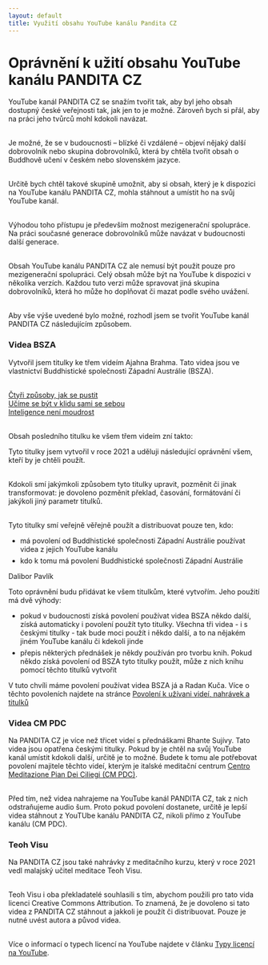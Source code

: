 ```yaml
---
layout: default
title: Využití obsahu YouTube kanálu Pandita CZ
---
```


# Oprávnění k užití obsahu YouTube kanálu PANDITA CZ

YouTube kanál PANDITA CZ se snažím tvořit tak, aby byl jeho obsah dostupný české veřejnosti tak, jak jen to je možné. Zároveň bych si přál, aby na práci jeho tvůrců mohl kdokoli navázat.<br><br>

Je možné, že se v budoucnosti – blízké či vzdálené – objeví nějaký další dobrovolník nebo skupina dobrovolníků, která by chtěla tvořit obsah o Buddhově učení v českém nebo slovenském jazyce.<br><br>

Určitě bych chtěl takové skupině umožnit, aby si obsah, který je k dispozici na YouTube kanálu PANDITA CZ, mohla stáhnout a umístit ho na svůj YouTube kanál.<br><br>

Výhodou toho přístupu je především možnost mezigenerační spolupráce. Na práci současné generace dobrovolníků může navázat v budoucnosti další generace.<br><br>

Obsah YouTube kanálu PANDITA CZ ale nemusí být použit pouze pro mezigenerační spolupráci. Celý obsah může být na YouTube k dispozici v několika verzích. Každou tuto verzi může spravovat jiná skupina dobrovolníků, která ho může ho doplňovat či mazat podle svého uvážení.<br><br>

Aby vše výše uvedené bylo možné, rozhodl jsem se tvořit YouTube kanál PANDITA CZ následujícím způsobem.

### Videa BSZA

Vytvořil jsem titulky ke třem videím Ajahna Brahma. Tato videa jsou ve vlastnictví Buddhistické společnosti Západní Austrálie (BSZA).<br><br>

<a href="">Čtyři způsoby, jak se pustit</a><br>
<a href="">Učíme se být v klidu sami se sebou</a><br>
<a href="">Inteligence není moudrost</a><br><br>

Obsah posledního titulku ke všem třem videím zní takto:

<div class="citace">
Tyto titulky jsem vytvořil v roce 2021 a uděluji následující oprávnění všem, kteří by je chtěli použít.<br><br>

Kdokoli smí jakýmkoli způsobem tyto titulky upravit, pozměnit či jinak transformovat: je dovoleno pozměnit překlad, časování, formátování či jakýkoli jiný parametr titulků.<br><br>

Tyto titulky smí veřejně věřejně použít a distribuovat pouze ten, kdo:

<ul>
<li>má povolení od Buddhistické společnosti Západní Austrálie používat videa z jejich YouTube kanálu</li>

<li style="margin-top:6px">kdo k tomu má povolení Buddhistické společnosti Západní Austrálie  </li>
</ul>

Dalibor Pavlík

</div>

Toto oprávnění budu přidávat ke všem titulkům, které vytvořím. Jeho použití má dvě výhody:

<ul>
<li> pokud v budoucnosti získá povolení používat videa BSZA někdo další, získá automaticky i povolení použít tyto titulky. Všechna tři videa - i s českými titulky - tak bude moci použít i někdo další, a to na nějakém jiném YouTube kanálu či kdekoli jinde</li>

<li style="margin-top:6px"> přepis některých přednášek je někdy používán pro tvorbu knih. Pokud někdo získá povolení od BSZA tyto titulky použít, může z nich knihu pomocí těchto titulků vytvořit</li>
</ul>

V tuto chvíli máme povolení používat videa BSZA já a Radan Kuča. Více o těchto povoleních najdete na stránce [Povolení k užívani videí, nahrávek a titulků](povoleni-k-uzivani-videi-nahravek-a-titulku.html)

### Videa CM PDC

Na PANDITA CZ je více než třicet videí s přednáškami Bhante Sujívy. Tato videa jsou opatřena českými titulky. Pokud by je chtěl na svůj YouTube kanál umístit kdokoli další, určitě je to možné. Budete k tomu ale potřebovat povolení majitele těchto videí, kterým je italské meditační centrum [Centro Meditazione Pian Dei Ciliegi (CM PDC)]().<br><br>

Před tím, než videa nahrajeme na YouTube kanál PANDITA CZ, tak z nich odstraňujeme audio šum. Proto pokud povolení dostanete, určitě je lepší videa stáhnout z YouTUbe kanálu PANDITA CZ, nikoli přímo z YouTube kanálu (CM PDC).

### Teoh Visu

Na PANDITA CZ jsou také nahrávky z meditačního kurzu, který v roce 2021 vedl malajský učitel meditace Teoh Visu.
<br><br>

Teoh Visu i oba překladatelé souhlasili s tím, abychom použili pro tato vida licenci Creative Commons Attribution. To znamená, že je dovoleno si tato videa z PANDITA CZ stáhnout a jakkoli je použít či distribuovat. Pouze je nutné uvést autora a původ videa.<br><br>

Více o informací o typech licencí na YouTube najdete v článku [Typy licencí na YouTube](typy-licenci-na-youtube.html).
